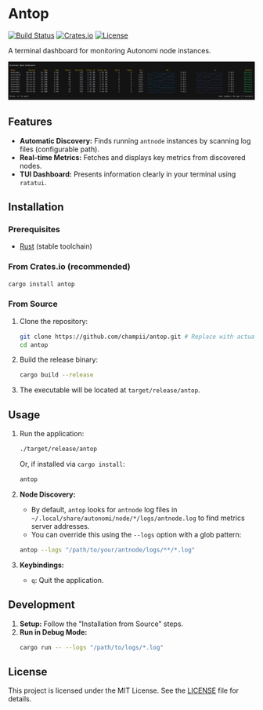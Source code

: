 # Antop

<!-- Badges placeholder -->
[![Build Status](https://img.shields.io/github/actions/workflow/status/champii/antop/rust.yml?branch=master)](https://github.com/champii/antop/actions)
[![Crates.io](https://img.shields.io/crates/v/antop.svg)](https://crates.io/crates/antop)
[![License](https://img.shields.io/crates/l/antop.svg)](https://opensource.org/licenses/MIT) <!-- Or Apache-2.0 -->

A terminal dashboard for monitoring Autonomi node instances.

<!-- i want a img here -->
![Screenshot](./media/screenshot.png)


## Features

*   **Automatic Discovery:** Finds running `antnode` instances by scanning log files (configurable path).
*   **Real-time Metrics:** Fetches and displays key metrics from discovered nodes.
*   **TUI Dashboard:** Presents information clearly in your terminal using `ratatui`.

## Installation

### Prerequisites

*   [Rust](https://www.rust-lang.org/tools/install) (stable toolchain)

### From Crates.io (recommended)

```bash
cargo install antop
```

### From Source

1.  Clone the repository:
    ```bash
    git clone https://github.com/champii/antop.git # Replace with actual URL later
    cd antop
    ```
2.  Build the release binary:
    ```bash
    cargo build --release
    ```
3.  The executable will be located at `target/release/antop`.

## Usage

1.  Run the application:
    ```bash
    ./target/release/antop
    ```
    Or, if installed via `cargo install`:
    ```bash
    antop
    ```

2.  **Node Discovery:**
    *   By default, `antop` looks for `antnode` log files in `~/.local/share/autonomi/node/*/logs/antnode.log` to find metrics server addresses.
    *   You can override this using the `--logs` option with a glob pattern:
      ```bash
      antop --logs "/path/to/your/antnode/logs/**/*.log"
      ```

3.  **Keybindings:**
    *   `q`: Quit the application.


## Development

1.  **Setup:** Follow the "Installation from Source" steps.
2.  **Run in Debug Mode:**
    ```bash
    cargo run -- --logs "/path/to/logs/*.log"
    ```

## License

This project is licensed under the MIT License. See the [LICENSE](LICENSE) file for details.
